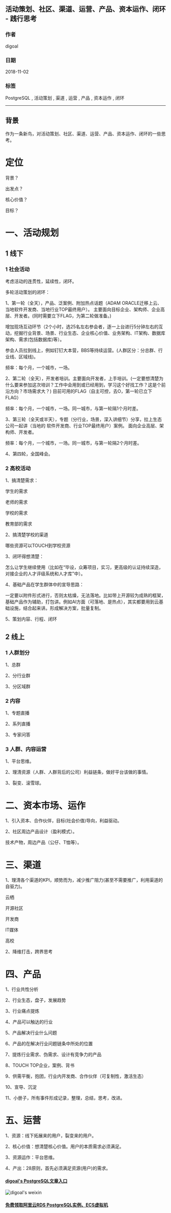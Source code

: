 ## 活动策划、社区、渠道、运营、产品、资本运作、闭环 - 践行思考  
                                                                     
### 作者                                                                     
digoal                                                                     
                                                                     
### 日期                                                                     
2018-11-02                                                                  
                                                                     
### 标签                                                                     
PostgreSQL , 活动策划 , 渠道 , 运营 , 产品 , 资本运作 , 闭环   
                                                                     
----                                                                     
                                                                     
## 背景     
作为一条新鸟，对活动策划、社区、渠道、运营、产品、资本运作、闭环的一些思考。  
  
# 定位  
背景？   
  
出发点？   
  
核心价值？  
  
目标？  
  
# 一、活动规划  
  
## 1 线下  
  
### 1 社会活动  
  
考虑活动的连贯性，延续性，闭环。  
  
多轮活动策划的闭环：  
  
1、第一轮（全天），产品、泛案例、附加热点话题（ADAM ORACLE迁移上云、当地软件开发商、当地行业TOP最终用户）。  主要面向目标企业、架构师、企业高层、开发者。(同时需要立下FLAG，为第二轮做准备。)   
  
增加现场互动环节（2个小时，选25名左右参会者，逐一上台进行5分钟左右的互动，挖掘行业背景、场景、行业生态、企业核心价值、业务架构、IT架构、数据库架构、需求(包括数据库)等）。  
  
参会人员拉到线上，例如钉钉大本营，BBS等持续运营。(人群区分：分总群、行业线、区域线)。    
  
频率：每个月，一个城市，一场。   
  
2、第二轮（全天），开发者培训。主要面向开发者，上手培训。(一定要想清楚为什么要来参加这次培训？工作中会用到或已经用到，学习这个好找工作？这是个前沿方向？市场需求大？) 目前可用的FLAG（自主可控，去O，第一轮已立下FLAG）        
  
频率：每个月，一个城市，一场。同一城市，与第一轮隔1个月时差。  
  
3、第三轮（全天或半天），专题（分行业，场景，深入讲细节）分享，拉上生态公司一起讲（当地的 软件开发商、行业TOP最终用户）案例。  面向企业高层、架构师、开发者。  
  
频率：每个月，一个城市，一场。同一城市，与第一轮隔2个月时差。  
  
4、第四轮，全国峰会。  
  
### 2 高校活动  
1、搞清楚需求：  
  
学生的需求  
  
老师的需求  
  
学校的需求  
  
教育部的需求  
  
2、搞清楚学校的渠道  
  
哪些资源可以TOUCH到学校资源  
  
3、闭环得想清楚：  
  
怎么让学生继续使用（比如在“毕设，众筹项目，实习，更高级的认证持续深造，对接企业的人才评级系统和人才库”中）。  
  
4、基础产品在学生群体中的宣导思路：  
  
一定要以附件形式进行，否则太枯燥，无法落地。比如带上开源较为成熟的框架，基础产品作为辅助，打包讲。例如AI方面（可落地、是热点），其实都要用到云基础设施，结合起来讲。形成解决方案，批量复制。  
  
5、策划内容、行程、闭环  
  
## 2 线上  
### 1 人群划分  
  
1、总群  
  
2、分行业群  
  
3、分区域群  
  
### 2 内容  
1、专题直播  
  
2、系列直播  
  
3、专家问答  
  
### 3 人群、内容运营  
1、平台思维。  
  
2、理清资源（人群、人群背后的公司）利益链条，做好平台该做的事情。  
  
3、裂变、滚雪球。  
  
# 二、资本市场、运作  
1、引入资本、合作伙伴，目标(社会价值)导向，利益驱动。    
  
2、社区周边产品设计（盈利模式）。      
  
技术产物，周边产品（公仔、T恤等）。  
  
# 三、渠道  
1、理清各个渠道的KPI，顺势而为，减少推广阻力(甚至不需要推广，利用渠道的自驱力)。  
  
云栖  
  
开源社区  
  
开发商  
  
IT媒体  
  
高校  
  
2、降维打击，跨界思考    
  
# 四、产品  
1、行业共性分析  
  
2、行业生态，盘子，发展趋势    
  
3、行业痛点提炼    
  
4、产品可以触达的行业  
  
5、产品解决行业什么问题   
  
6、产品的在解决行业问题链条中所处的位置     
  
7、提炼行业需求、伪需求、设计有竞争力的产品  
 
8、TOUCH TOP企业，案例、背书  
  
9、供需平衡，抱团，行业内开发商、合作伙伴（可复制性，激活生态）  
  
10、宣导、沉淀    
    
11、小册子，所有事件形成记录，整理，总结，思考，改进。  
    
# 五、运营  
  
1、资源：线下拓展来的用户，裂变来的用户。  
  
2、核心价值：想清楚核心价值。用户的本质需求必须满足。  
  
3、资源运作：平台思维。  
  
4、产出：28原则，首先必须满足资源(用户)的需求。  
  
  
    
  
  
  
  
  
  
  
  
  
  
  
#### [digoal's PostgreSQL文章入口](https://github.com/digoal/blog/blob/master/README.md "22709685feb7cab07d30f30387f0a9ae")
  
  
![digoal's weixin](../pic/digoal_weixin.jpg "f7ad92eeba24523fd47a6e1a0e691b59")
  
  
  
  
  
  
  
  
#### [免费领取阿里云RDS PostgreSQL实例、ECS虚拟机](https://www.aliyun.com/database/postgresqlactivity "57258f76c37864c6e6d23383d05714ea")
  

